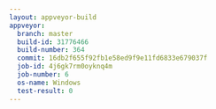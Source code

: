 ```yaml
---
layout: appveyor-build
appveyor:
  branch: master
  build-id: 31776466
  build-number: 364
  commit: 16db2f655f92fb1e58ed9f9e11fd6833e679037f
  job-id: 4j6gk7rm0oyknq4m
  job-number: 6
  os-name: Windows
  test-result: 0
---
```

